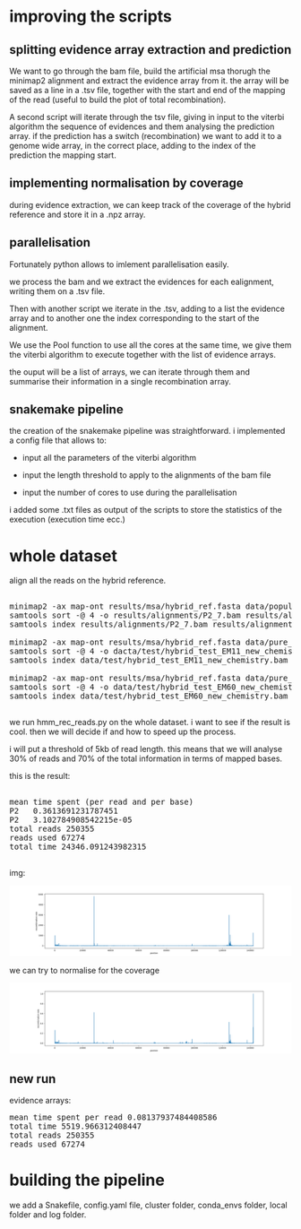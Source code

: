 # improving the scripts

## splitting evidence array extraction and prediction

We want to go through the bam file, build the artificial msa thorugh the minimap2 alignment and extract the evidence array from it. the array will be saved as a line in a .tsv file, together with the start and end of the mapping of the read (useful to build the plot of total recombination).

A second script will iterate through the tsv file, giving in input to the viterbi algorithm the sequence of evidences and them analysing the prediction array. if the prediction has a switch (recombination) we want to add it to a genome wide array, in the correct place, adding to the index of the prediction the mapping start.

## implementing normalisation by coverage

during evidence extraction, we can keep track of the coverage of the hybrid reference and store it in a .npz array.

## parallelisation

Fortunately python allows to imlement parallelisation easily.

we process the bam and we extract the evidences for each ealignment, writing them on a .tsv file.

Then with another script we iterate in the .tsv, adding to a list the evidence array and to another one the index corresponding to the start of the alignment.

We use the Pool function to use all the cores at the same time, we give them the viterbi algorithm to execute together with the list of evidence arrays.

the ouput will be a list of arrays, we can iterate through them and summarise their information in a single recombination array.

## snakemake pipeline

the creation of the snakemake pipeline was straightforward. i implemented a config file that allows to:

- input all the parameters of the viterbi algorithm

- input the length threshold to apply to the alignments of the bam file

- input the number of cores to use during the parallelisation

i added some .txt files as output of the scripts to store the statistics of the execution (execution time ecc.)



# whole dataset

align all the reads on the hybrid reference.

<pre>

minimap2 -ax map-ont results/msa/hybrid_ref.fasta data/population_reads/P2_7.fastq.gz > results/alignments/P2_7.sam
samtools sort -@ 4 -o results/alignments/P2_7.bam results/alignments/P2_7.sam
samtools index results/alignments/P2_7.bam results/alignments/P2_7.bam.bai

minimap2 -ax map-ont results/msa/hybrid_ref.fasta data/pure_reads/EM11_new_chemistry.fastq.gz > data/test/hybrid_test_EM11_new_chemistry.sam
samtools sort -@ 4 -o dacta/test/hybrid_test_EM11_new_chemistry.bam data/test/hybrid_test_EM11_new_chemistry.sam
samtools index data/test/hybrid_test_EM11_new_chemistry.bam data/test/hybrid_test_EM11_new_chemistry.bam.bai

minimap2 -ax map-ont results/msa/hybrid_ref.fasta data/pure_reads/EM60_new_chemistry.fastq.gz > data/test/hybrid_test_EM60_new_chemistry.sam
samtools sort -@ 4 -o data/test/hybrid_test_EM60_new_chemistry.bam data/test/hybrid_test_EM60_new_chemistry.sam
samtools index data/test/hybrid_test_EM60_new_chemistry.bam data/test/hybrid_test_EM60_new_chemistry.bam.bai

</pre>

we run hmm_rec_reads.py on the whole dataset. i want to see if the result is cool. then we will decide if and how to speed up the process.

i will put a threshold of 5kb of read length. this means that we will analyse 30% of reads and 70% of the total information in terms of mapped bases.

this is the result:

<pre>

mean time spent (per read and per base)
P2   0.3613691231787451
P2   3.102784908542215e-05
total reads 250355
reads used 67274
total time 24346.091243982315

</pre>

img:

![rec_whole_dataset](../results/plots/genomewide_recombination/P2_7.png)

we can try to normalise for the coverage

![rec_whole_dataset_normalised](../results/plots/genomewide_recombination/P2_7_normalised_for_coverage.png)

## new run

evidence arrays:

<pre>
mean time spent per read 0.08137937484408586
total time 5519.966312408447
total reads 250355
reads used 67274
</pre>

# building the pipeline

we add a Snakefile, config.yaml file, cluster folder, conda_envs folder, local folder and log folder.


